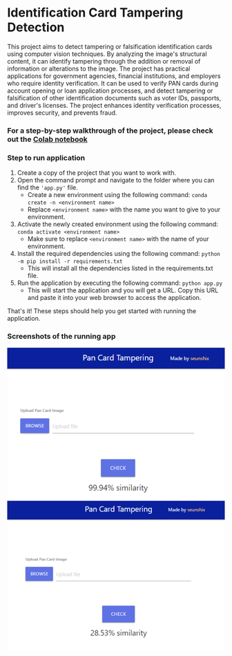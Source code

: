 # Identification Card Tampering Detection 

This project aims to detect tampering or falsification identification cards using computer vision techniques. By analyzing the image's structural content, it can identify tampering through the addition or removal of information or alterations to the image. The project has practical applications for government agencies, financial institutions, and employers who require identity verification. It can be used to verify PAN cards during account opening or loan application processes, and detect tampering or falsification of other identification documents such as voter IDs, passports, and driver's licenses. The project enhances identity verification processes, improves security, and prevents fraud.

### For a step-by-step walkthrough of the project, please check out the [Colab notebook](./pan_card_tampering.ipynb)


### Step to run application


1. Create a copy of the project that you want to work with.
2. Open the command prompt and navigate to the folder where you can find the ```'app.py'``` file.
    - Create a new environment using the following command: ```conda create -n <environment name>```
    - Replace ```<environment name>``` with the name you want to give to your environment.
3. Activate the newly created environment using the following command:
        ```conda activate <environment name>```
    - Make sure to replace ```<environment name>``` with the name of your environment.
4. Install the required dependencies using the following command: 
        ```python -m pip install -r requirements.txt```
    - This will install all the dependencies listed in the requirements.txt file.
5. Run the application by executing the following command: ```python app.py```
    - This will start the application and you will get a URL. Copy this URL and paste it into your web browser to access the application.

That's it! These steps should help you get started with running the application.

### Screenshots of the running app
![Prediction with original card](./images/with_original.PNG 'Prediction with original card')
![Prediction with tampered card](./images/with_tampered.PNG 'Prediction with tampered card')
